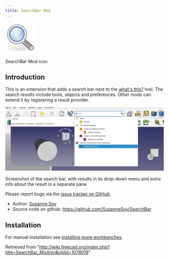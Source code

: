 ```yaml
---
title: SearchBar Mod
---
```


![](/src/assets/images/SearchBarModIcon.svg)

SearchBar Mod icon

## Introduction

This is an extension that adds a search bar next to the [what's this?](/Std_WhatsThis "Std WhatsThis") tool. The search results include tools, objects and preferences. Other mods can extend it by registering a result provider.

![](/src/assets/images/SearchBarModScreenshot.png)

Screenshot of the search bar, with results in its drop-down menu and extra info about the result in a separate pane

Please report bugs via the [issue tracker on GitHub](https://github.com/SuzanneSoy/SearchBar/issues).

- Author: [Suzanne Soy](/User:Suzanne.soy "User:Suzanne.soy")
- Source code on github: <https://github.com/SuzanneSoy/SearchBar>

## Installation

For manual installation see [Installing more workbenches](/Installing_more_workbenches "Installing more workbenches").

Retrieved from "<http://wiki.freecad.org/index.php?title=SearchBar_Mod/en&oldid=1078019>"
